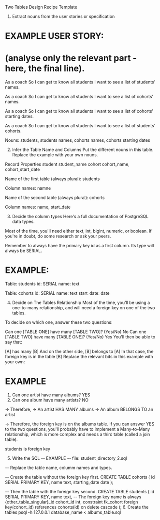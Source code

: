 Two Tables Design Recipe Template

1. Extract nouns from the user stories or specification
# EXAMPLE USER STORY:
# (analyse only the relevant part - here, the final line).

As a coach
So I can get to know all students
I want to see a list of students' names.

As a coach
So I can get to know all students
I want to see a list of cohorts' names.

As a coach
So I can get to know all students
I want to see a list of cohorts' starting dates.

As a coach
So I can get to know all students
I want to see a list of students' cohorts.

Nouns:
students, students names, cohorts names, cohorts starting dates

2. Infer the Table Name and Columns
Put the different nouns in this table. Replace the example with your own nouns.

Record	Properties
student	student_name
cohort	cohort_name, cohort_start_date

Name of the first table (always plural): students

Column names: namne

Name of the second table (always plural): cohorts

Column names: name, start_date

3. Decide the column types
Here's a full documentation of PostgreSQL data types.

Most of the time, you'll need either text, int, bigint, numeric, or boolean. If you're in doubt, do some research or ask your peers.

Remember to always have the primary key id as a first column. Its type will always be SERIAL.

# EXAMPLE:

Table: students
id: SERIAL
name: text

Table: cohorts
id: SERIAL
name: text
start_date: date

4. Decide on The Tables Relationship
Most of the time, you'll be using a one-to-many relationship, and will need a foreign key on one of the two tables.

To decide on which one, answer these two questions:

Can one [TABLE ONE] have many [TABLE TWO]? (Yes/No) No
Can one [TABLE TWO] have many [TABLE ONE]? (Yes/No) Yes
You'll then be able to say that:

[A] has many [B]
And on the other side, [B] belongs to [A]
In that case, the foreign key is in the table [B]
Replace the relevant bits in this example with your own:

# EXAMPLE

1. Can one artist have many albums? YES
2. Can one album have many artists? NO

-> Therefore,
-> An artist HAS MANY albums
-> An album BELONGS TO an artist

-> Therefore, the foreign key is on the albums table.
If you can answer YES to the two questions, you'll probably have to implement a Many-to-Many relationship, which is more complex and needs a third table (called a join table).

students is foreign key

5. Write the SQL
-- EXAMPLE
-- file: student_directory_2.sql

-- Replace the table name, columm names and types.

-- Create the table without the foreign key first.
CREATE TABLE cohorts (
  id SERIAL PRIMARY KEY,
  name text,
  starting_date date
);

-- Then the table with the foreign key second.
CREATE TABLE students (
  id SERIAL PRIMARY KEY,
  name text,
-- The foreign key name is always {other_table_singular}_id
  cohort_id int,
  constraint fk_cohort foreign key(cohort_id)
    references cohorts(id)
    on delete cascade
);
6. Create the tables
psql -h 127.0.0.1 database_name < albums_table.sql
